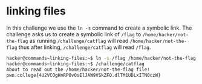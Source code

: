 # linking files

In this challenge we use the `ln -s` command to create a symbolic link. The challenge asks us to create a symbolic link of `/flag` to `/home/hacker/not-the-flag` as running `/challenge/catflag` will read `/home/hacker/not-the-flag` thus after linking, `/challenge/catflag` will read `/flag`.

```bash
hacker@commands~linking-files:~$ ln -s /flag /home/hacker/not-the-flag
hacker@commands~linking-files:~$ /challenge/catflag
About to read out the /home/hacker/not-the-flag file!
pwn.college{4U2VCOgHnRPOvOsElJAW9VSkZFO.dlTM1UDLxITN0czW}
